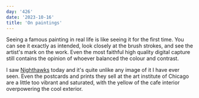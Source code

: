 ```yaml
---
day: '426'
date: '2023-10-16'
title: 'On paintings'
---
```


Seeing a famous painting in real life is like seeing it for the first time. You can see it exactly as intended, look closely at the brush strokes, and see the artist's mark on the work. Even the most faithful high quality digital capture still contains the opinion of whoever balanced the colour and contrast.

I saw [Nighthawks](https://www.artic.edu/artworks/111628/nighthawks) today and it's quite unlike any image of it I have ever seen. Even the postcards and prints they sell at the art institute of Chicago are a little too vibrant and saturated, with the yellow of the cafe interior overpowering the cool exterior.
